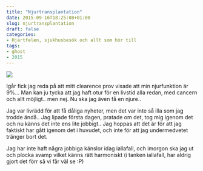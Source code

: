 ```yaml
---
title: "Njurtransplantation"
date: 2015-09-16T18:25:08+01:00
slug: njurtransplantation
draft: false
categories:
- Hjärtfelen, sjukhusbesök och allt som hör till
tags:
- ghost
- 2015
---
```


![](/assets/images/ghost/2015/09/pepp1.png)

Igår fick jag reda på att mitt clearence prov visade att min njurfunktion är 9%... Man kan ju tycka att jag haft otur för en livstid alla redan, med cancern och allt möjligt.. men nej. Nu ska jag även få en njure..

Jag var livrädd för att få dåliga nyheter, men det var inte så illa som jag trodde ändå.. Jag lipade första dagen, pratade om det, tog mig igenom det och nu känns det inte ens lite jobbigt.. Jag hoppas att det är för att jag faktiskt har gått igenom det i huvudet, och inte för att jag undermedvetet tränger bort det.

Jag har inte haft några jobbiga känslor idag iallafall, och imorgon ska jag ut och plocka svamp vilket känns rätt harmoniskt (i tanken iallafall, har aldrig gjort det förr så vi får väl se :P)



